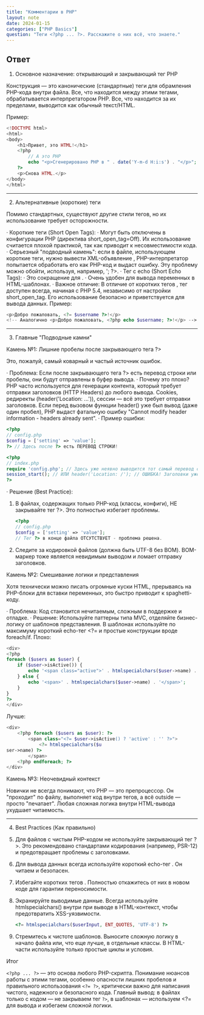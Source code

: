 ```yaml
---
title: "Комментарии в PHP"
layout: note
date: 2024-01-15
categories: ["PHP Basics"]
question: "Теги <?php ... ?>. Расскажите о них всё, что знаете."
---
```


## Ответ

1. Основное назначение: открывающий и закрывающий тег PHP

Конструкция <?php ... ?> — это канонические (стандартные) теги для обрамления PHP-кода внутри файла. Все, что находится между этими тегами, обрабатывается интерпретатором PHP. Все, что находится за их пределами, выводится как обычный текст/HTML.

Пример:

```php
<!DOCTYPE html>
<html>
<body>
    <h1>Привет, это HTML!</h1>
    <?php
        // А это PHP
        echo "<p>Сгенерировано PHP в " . date('Y-m-d H:i:s') . "</p>";
    ?>
    <p>Снова HTML.</p>
</body>
</html>
```

---

2. Альтернативные (короткие) теги

Помимо стандартных, существуют другие стили тегов, но их использование требует осторожности.

· Короткие теги (Short Open Tags): <? ... ?>
  · Могут быть отключены в конфигурации PHP (директива short_open_tag=Off). Их использование считается плохой практикой, так как приводит к несовместимости кода.
  · Серьезный "подводный камень": если в файле, использующем короткие теги, нужно вывести XML-объявление <?xml version="1.0"?>, PHP-интерпретатор попытается обработать его как PHP-код и выдаст ошибку. Эту проблему можно обойти, используя, например, <?php echo '<?xml version="1.0"?>'; ?>.
· Тег с echo (Short Echo Tags): <?= ... ?>
  · Это сокращение для <?php echo ... ?>.
  · Очень удобен для вывода переменных в HTML-шаблонах.
  · Важное отличие: В отличие от коротких тегов <? ... ?>, тег <?= ... ?> доступен всегда, начиная с PHP 5.4, независимо от настройки short_open_tag. Его использование безопасно и приветствуется для вывода данных.
  Пример:
  ```php
  <p>Добро пожаловать, <?= $username ?>!</p>
  <!-- Аналогично <p>Добро пожаловать, <?php echo $username; ?>!</p> -->
  ```

---

3. Главные "Подводные камни"

Камень №1: Лишние пробелы после закрывающего тега ?>

Это, пожалуй, самый коварный и частый источник ошибок.

· Проблема: Если после закрывающего тега ?> есть перевод строки или пробелы, они будут отправлены в буфер вывода.
· Почему это плохо? PHP часто используется для генерации контента, который требует отправки заголовков (HTTP Headers) до любого вывода. Cookies, редиректы (header('Location: ...')), сессии — всё это требует отправки заголовков. Если перед вызовом функции header() уже был вывод (даже один пробел), PHP выдаст фатальную ошибку "Cannot modify header information - headers already sent".
· Пример ошибки:
  ```php
  <?php
  // config.php
  $config = ['setting' => 'value'];
  ?> // Здесь после ?> есть ПЕРЕВОД СТРОКИ!
  ```
  ```php
  <?php
  // index.php
  require 'config.php'; // Здесь уже неявно выводится тот самый перевод строки
  session_start(); // ИЛИ header('Location: /'); // ОШИБКА! Заголовки уже отправлены.
  ?>
  ```
· Решение (Best Practice):
  1. В файлах, содержащих только PHP-код (классы, конфиги), НЕ закрывайте тег ?>. Это полностью избегает проблемы.
     ```php
     <?php
     // config.php
     $config = ['setting' => 'value'];
     // Тег ?> в конце файла ОТСУТСТВУЕТ - проблема решена.
     ```
  2. Следите за кодировкой файлов (должна быть UTF-8 без BOM). BOM-маркер тоже является невидимым выводом и ломает отправку заголовков.

Камень №2: Смешивание логики и представления

Хотя технически можно писать огромные куски HTML, прерываясь на PHP-блоки для вставки переменных, это быстро приводит к spaghetti-коду.

· Проблема: Код становится нечитаемым, сложным в поддержке и отладке.
· Решение: Используйте паттерны типа MVC, отделяйте бизнес-логику от шаблонов представления. В шаблонах используйте по максимуму короткий echo-тег <?= и простые конструкции вроде foreach/if. Плохо:
  ```php
  <div>
  <?php
  foreach ($users as $user) {
      if ($user->isActive()) {
          echo '<span class="active">' . htmlspecialchars($user->name) . '</span>';
      } else {
          echo '<span>' . htmlspecialchars($user->name) . '</span>';
      }
  }
  ?>
  </div>
  ```

Лучше:
  ```php
  <div>
      <?php foreach ($users as $user): ?>
          <span class="<?= $user->isActive() ? 'active' : '' ?>">
              <?= htmlspecialchars($u
ser->name) ?>
          </span>
      <?php endforeach; ?>
  </div>
  ```

Камень №3: Неочевидный контекст

Новички не всегда понимают, что PHP — это препроцессор. Он "проходит" по файлу, выполняет код внутри тегов, а всё outside — просто "печатает". Любая сложная логика внутри HTML-вывода ухудшает читаемость.

---

4. Best Practices (Как правильно)

1. Для файлов с чистым PHP-кодом не используйте закрывающий тег ?>. Это рекомендовано стандартами кодирования (например, PSR-12) и предотвращает проблемы с заголовками.
2. Для вывода данных всегда используйте короткий echo-тег <?= ... ?>. Он читаем и безопасен.
3. Избегайте коротких тегов <? ... ?>. Полностью откажитесь от них в новом коде для гарантии переносимости.
4. Экранируйте выводимые данные. Всегда используйте htmlspecialchars() внутри <?= ... ?> при выводе в HTML-контекст, чтобы предотвратить XSS-уязвимости.
   ```php
   <?= htmlspecialchars($userInput, ENT_QUOTES, 'UTF-8') ?>
   ```
5. Стремитесь к чистоте шаблонов. Выносите сложную логику в начало файла или, что еще лучше, в отдельные классы. В HTML-части используйте только простые циклы и условия.

Итог

`<?php ... ?>` — это основа любого PHP-скрипта. Понимание нюансов работы с этими тегами, особенно опасности лишних пробелов и правильного использования `<?= ?>`, критически важно для написания чистого, надежного и безопасного кода. Главный вывод: в файлах только с кодом — не закрываем тег `?>`, в шаблонах — используем <?= для вывода и избегаем сложной логики.
